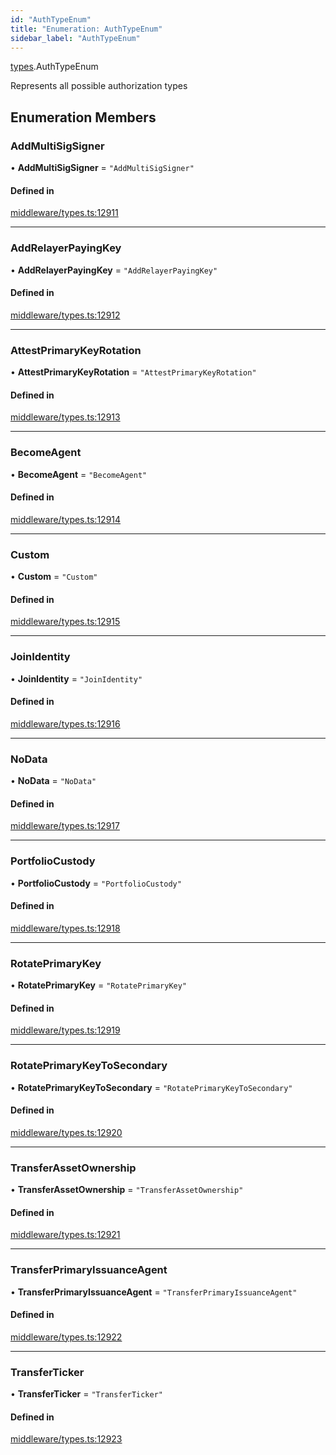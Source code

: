```yaml
---
id: "AuthTypeEnum"
title: "Enumeration: AuthTypeEnum"
sidebar_label: "AuthTypeEnum"
---
```


[types](../../../modules/Types/Types.md).AuthTypeEnum

Represents all possible authorization types

## Enumeration Members

### AddMultiSigSigner

• **AddMultiSigSigner** = ``"AddMultiSigSigner"``

#### Defined in

[middleware/types.ts:12911](https://github.com/PolymeshAssociation/polymesh-sdk/blob/f8a937f04/src/middleware/types.ts#L12911)

___

### AddRelayerPayingKey

• **AddRelayerPayingKey** = ``"AddRelayerPayingKey"``

#### Defined in

[middleware/types.ts:12912](https://github.com/PolymeshAssociation/polymesh-sdk/blob/f8a937f04/src/middleware/types.ts#L12912)

___

### AttestPrimaryKeyRotation

• **AttestPrimaryKeyRotation** = ``"AttestPrimaryKeyRotation"``

#### Defined in

[middleware/types.ts:12913](https://github.com/PolymeshAssociation/polymesh-sdk/blob/f8a937f04/src/middleware/types.ts#L12913)

___

### BecomeAgent

• **BecomeAgent** = ``"BecomeAgent"``

#### Defined in

[middleware/types.ts:12914](https://github.com/PolymeshAssociation/polymesh-sdk/blob/f8a937f04/src/middleware/types.ts#L12914)

___

### Custom

• **Custom** = ``"Custom"``

#### Defined in

[middleware/types.ts:12915](https://github.com/PolymeshAssociation/polymesh-sdk/blob/f8a937f04/src/middleware/types.ts#L12915)

___

### JoinIdentity

• **JoinIdentity** = ``"JoinIdentity"``

#### Defined in

[middleware/types.ts:12916](https://github.com/PolymeshAssociation/polymesh-sdk/blob/f8a937f04/src/middleware/types.ts#L12916)

___

### NoData

• **NoData** = ``"NoData"``

#### Defined in

[middleware/types.ts:12917](https://github.com/PolymeshAssociation/polymesh-sdk/blob/f8a937f04/src/middleware/types.ts#L12917)

___

### PortfolioCustody

• **PortfolioCustody** = ``"PortfolioCustody"``

#### Defined in

[middleware/types.ts:12918](https://github.com/PolymeshAssociation/polymesh-sdk/blob/f8a937f04/src/middleware/types.ts#L12918)

___

### RotatePrimaryKey

• **RotatePrimaryKey** = ``"RotatePrimaryKey"``

#### Defined in

[middleware/types.ts:12919](https://github.com/PolymeshAssociation/polymesh-sdk/blob/f8a937f04/src/middleware/types.ts#L12919)

___

### RotatePrimaryKeyToSecondary

• **RotatePrimaryKeyToSecondary** = ``"RotatePrimaryKeyToSecondary"``

#### Defined in

[middleware/types.ts:12920](https://github.com/PolymeshAssociation/polymesh-sdk/blob/f8a937f04/src/middleware/types.ts#L12920)

___

### TransferAssetOwnership

• **TransferAssetOwnership** = ``"TransferAssetOwnership"``

#### Defined in

[middleware/types.ts:12921](https://github.com/PolymeshAssociation/polymesh-sdk/blob/f8a937f04/src/middleware/types.ts#L12921)

___

### TransferPrimaryIssuanceAgent

• **TransferPrimaryIssuanceAgent** = ``"TransferPrimaryIssuanceAgent"``

#### Defined in

[middleware/types.ts:12922](https://github.com/PolymeshAssociation/polymesh-sdk/blob/f8a937f04/src/middleware/types.ts#L12922)

___

### TransferTicker

• **TransferTicker** = ``"TransferTicker"``

#### Defined in

[middleware/types.ts:12923](https://github.com/PolymeshAssociation/polymesh-sdk/blob/f8a937f04/src/middleware/types.ts#L12923)
